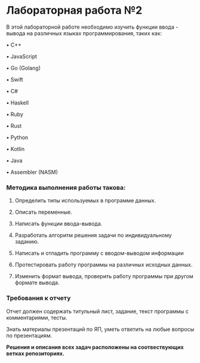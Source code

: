 # Лабораторная работа №2

В этой лабораторной работе необходимо изучить функции ввода - вывода на различных языках программирования, таких как:

•	С++

•	JavaScript

•	Go (Golang)

•	Swift

•	C#

•	Haskell

•	Ruby

•	Rust

•	Python

•	Kotlin

•	Java

•	Assembler (NASM)

### Методика выполнения работы такова:

1.    Определить типы используемых в программе данных.

2.    Описать переменные.

3.    Написать функции ввода-вывода.

4.    Разработать алгоритм решения задачи по индивидуальному заданию.

5.    Написать и отладить программу с вводом-выводом информации

6.    Протестировать работу программы на различных исходных данных.

7.    Изменить формат вывода, проверить работу программы при другом формате вывода.

### Требования к отчету
Отчет должен содержать титульный лист, задание, текст программы с комментариями, тесты.

Знать материалы презентаций по ЯП, уметь ответить на любые вопросы по презентациям. 

**Решения и описания всех задач расположены на соотвествующих ветках репозиториях.**
